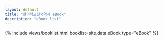 ```yaml
---
layout: default
title: "한의학고전국역서 eBook"
description: "eBook list"
---
```


{% include views/booklist.html booklist=site.data.eBook type="eBook" %}
